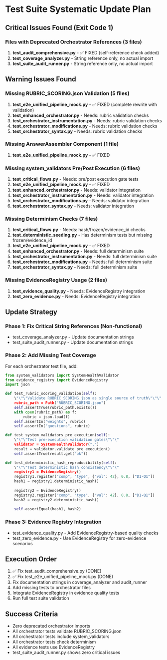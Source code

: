 # Test Suite Systematic Update Plan

## Critical Issues Found (Exit Code 1)

### Files with Deprecated Orchestrator References (3 files)
1. **test_audit_comprehensive.py** - ✅ FIXED (self-reference check added)
2. **test_coverage_analyzer.py** - String reference only, no actual import
3. **test_suite_audit_runner.py** - String reference only, no actual import

## Warning Issues Found

### Missing RUBRIC_SCORING.json Validation (5 files)
1. **test_e2e_unified_pipeline_mock.py** - ✅ FIXED (complete rewrite with validation)
2. **test_enhanced_orchestrator.py** - Needs: rubric validation checks
3. **test_orchestrator_instrumentation.py** - Needs: rubric validation checks
4. **test_orchestrator_modifications.py** - Needs: rubric validation checks
5. **test_orchestrator_syntax.py** - Needs: rubric validation checks

### Missing AnswerAssembler Component (1 file)
1. **test_e2e_unified_pipeline_mock.py** - ✅ FIXED

### Missing system_validators Pre/Post Execution (6 files)
1. **test_critical_flows.py** - Needs: pre/post execution gate tests
2. **test_e2e_unified_pipeline_mock.py** - ✅ FIXED
3. **test_enhanced_orchestrator.py** - Needs: validator integration
4. **test_orchestrator_instrumentation.py** - Needs: validator integration
5. **test_orchestrator_modifications.py** - Needs: validator integration
6. **test_orchestrator_syntax.py** - Needs: validator integration

### Missing Determinism Checks (7 files)
1. **test_critical_flows.py** - Needs: hash/frozen/evidence_id checks
2. **test_deterministic_seeding.py** - Has determinism tests but missing frozen/evidence_id
3. **test_e2e_unified_pipeline_mock.py** - ✅ FIXED
4. **test_enhanced_orchestrator.py** - Needs: full determinism suite
5. **test_orchestrator_instrumentation.py** - Needs: full determinism suite
6. **test_orchestrator_modifications.py** - Needs: full determinism suite
7. **test_orchestrator_syntax.py** - Needs: full determinism suite

### Missing EvidenceRegistry Usage (2 files)
1. **test_evidence_quality.py** - Needs: EvidenceRegistry integration
2. **test_zero_evidence.py** - Needs: EvidenceRegistry integration

## Update Strategy

### Phase 1: Fix Critical String References (Non-functional)
- test_coverage_analyzer.py - Update documentation strings
- test_suite_audit_runner.py - Update documentation strings

### Phase 2: Add Missing Test Coverage
For each orchestrator test file, add:
```python
from system_validators import SystemHealthValidator
from evidence_registry import EvidenceRegistry
import json

def test_rubric_scoring_validation(self):
    \"\"\"Validate RUBRIC_SCORING.json as single source of truth\"\"\"
    rubric_path = Path("RUBRIC_SCORING.json")
    self.assertTrue(rubric_path.exists())
    with open(rubric_path) as f:
        rubric = json.load(f)
    self.assertIn("weights", rubric)
    self.assertIn("questions", rubric)

def test_system_validators_pre_execution(self):
    \"\"\"Test pre-execution validation gates\"\"\"
    validator = SystemHealthValidator(".")
    result = validator.validate_pre_execution()
    self.assertTrue(result.get("ok"))

def test_deterministic_hash_reproducibility(self):
    \"\"\"Test deterministic hash consistency\"\"\"
    registry1 = EvidenceRegistry()
    registry1.register("comp", "type", {"val": 42}, 0.8, ["D1-Q1"])
    hash1 = registry1.deterministic_hash()
    
    registry2 = EvidenceRegistry()
    registry2.register("comp", "type", {"val": 42}, 0.8, ["D1-Q1"])
    hash2 = registry2.deterministic_hash()
    
    self.assertEqual(hash1, hash2)
```

### Phase 3: Evidence Registry Integration
- test_evidence_quality.py - Add EvidenceRegistry-based quality checks
- test_zero_evidence.py - Use EvidenceRegistry for zero-evidence scenarios

## Execution Order
1. ✅ Fix test_audit_comprehensive.py (DONE)
2. ✅ Fix test_e2e_unified_pipeline_mock.py (DONE)
3. Fix documentation strings in coverage_analyzer and audit_runner
4. Add missing tests to orchestrator files
5. Integrate EvidenceRegistry in evidence quality tests
6. Run full test suite validation

## Success Criteria
- Zero deprecated orchestrator imports
- All orchestrator tests validate RUBRIC_SCORING.json
- All orchestrator tests include system_validators
- All orchestrator tests check determinism
- All evidence tests use EvidenceRegistry
- test_suite_audit_runner.py shows zero critical issues
